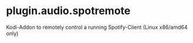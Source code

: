 # plugin.audio.spotremote
Kodi-Addon to remotely control a running Spotify-Client (Linux x86/amd64 only)
